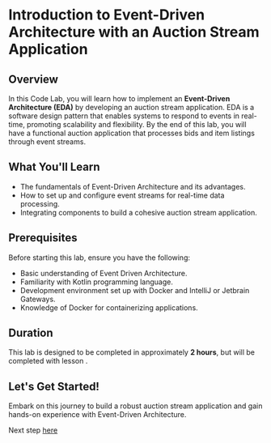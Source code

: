 # Introduction to Event-Driven Architecture with an Auction Stream Application

## Overview

In this Code Lab, you will learn how to implement an **Event-Driven Architecture (EDA)** by developing an auction stream application. EDA is a software design pattern that enables systems to respond to events in real-time, promoting scalability and flexibility. By the end of this lab, you will have a functional auction application that processes bids and item listings through event streams.

## What You'll Learn

- The fundamentals of Event-Driven Architecture and its advantages.
- How to set up and configure event streams for real-time data processing.
- Integrating components to build a cohesive auction stream application.

## Prerequisites

Before starting this lab, ensure you have the following:

- Basic understanding of Event Driven Architecture.
- Familiarity with Kotlin programming language.
- Development environment set up with Docker and IntelliJ or Jetbrain Gateways.
- Knowledge of Docker for containerizing applications.

## Duration

This lab is designed to be completed in approximately **2 hours**, but will be completed with lesson .

## Let's Get Started!

Embark on this journey to build a robust auction stream application and gain hands-on experience with Event-Driven Architecture.

Next step [here](docs/%230-setup.md)
